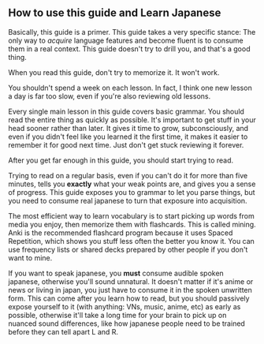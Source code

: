 
How to use this guide and Learn Japanese
----------------------------------------


Basically, this guide is a primer. This guide takes a very specific stance: The only way to *acquire* language features and become fluent is to consume them in a real context. This guide doesn't try to drill you, and that's a good thing.


When you read this guide, don't try to memorize it. It won't work.


You shouldn't spend a week on each lesson. In fact, I think one new lesson a day is far too slow, even if you're also reviewing old lessons.


Every single main lesson in this guide covers basic grammar. You should read the entire thing as quickly as possible. It's important to get stuff in your head sooner rather than later. It gives it time to grow, subconsciously, and even if you didn't feel like you learned it the first time, it makes it easier to remember it for good next time. Just don't get stuck reviewing it forever.


After you get far enough in this guide, you should start trying to read.


Trying to read on a regular basis, even if you can't do it for more than five minutes, tells you **exactly** what your weak points are, and gives you a sense of progress. This guide exposes you to grammar to let you parse things, but you need to consume real japanese to turn that exposure into acquisition.


The most efficient way to learn vocabulary is to start picking up words from media you enjoy, then memorize them with flashcards. This is called mining. Anki is the recommended flashcard program because it uses Spaced Repetition, which shows you stuff less often the better you know it. You can use frequency lists or shared decks prepared by other people if you don't want to mine.


If you want to speak japanese, you **must** consume audible spoken japanese, otherwise you'll sound unnatural. It doesn't matter if it's anime or news or living in japan, you just have to consume it in the spoken unwritten form. This can come after you learn how to read, but you should passively expose yourself to it (with anything: VNs, music, anime, etc) as early as possible, otherwise it'll take a long time for your brain to pick up on nuanced sound differences, like how japanese people need to be trained before they can tell apart L and R.


